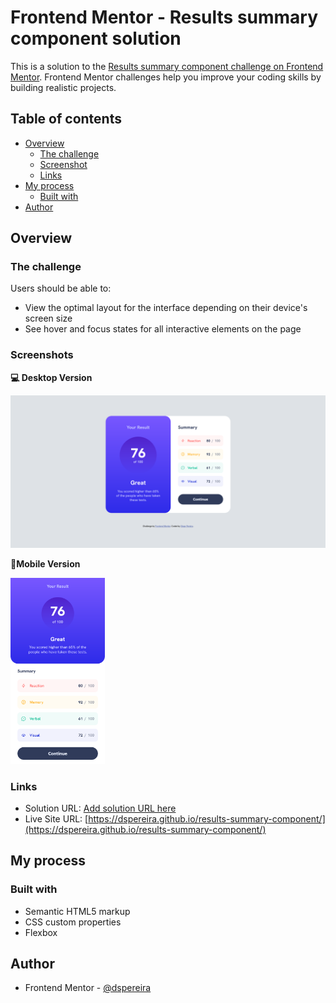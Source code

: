# Frontend Mentor - Results summary component solution

This is a solution to the [Results summary component challenge on Frontend Mentor](https://www.frontendmentor.io/challenges/results-summary-component-CE_K6s0maV). Frontend Mentor challenges help you improve your coding skills by building realistic projects. 

## Table of contents

- [Overview](#overview)
  - [The challenge](#the-challenge)
  - [Screenshot](#screenshots)
  - [Links](#links)
- [My process](#my-process)
  - [Built with](#built-with)
- [Author](#author)


## Overview

### The challenge

Users should be able to:

- View the optimal layout for the interface depending on their device's screen size
- See hover and focus states for all interactive elements on the page

### Screenshots

**💻 Desktop Version**

<img src="https://github.com/dspereira/results-summary-component/blob/main/final_result_screenshots/desktop_version.png">

**📱Mobile Version**

<img src="https://github.com/dspereira/results-summary-component/blob/main/final_result_screenshots/mobile_version.png" width="30%">


### Links

- Solution URL: [Add solution URL here](https://your-solution-url.com)
- Live Site URL: [https://dspereira.github.io/results-summary-component/](https://dspereira.github.io/results-summary-component/)

## My process

### Built with

- Semantic HTML5 markup
- CSS custom properties
- Flexbox


## Author
- Frontend Mentor - [@dspereira](https://www.frontendmentor.io/profile/dspereira)

